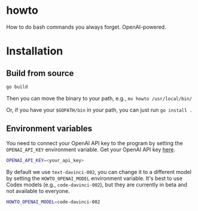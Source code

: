 # howto
How to do bash commands you always forget. OpenAI-powered.

# Installation

## Build from source

```bash
go build
```

Then you can move the binary to your path, e.g., `mv howto /usr/local/bin/`

Or, if you have your `$GOPATH/bin` in your path, you can just run `go install .`

## Environment variables

You need to connect your OpenAI API key to the program by setting the `OPENAI_API_KEY` environment variable. Get your OpenAI API key [here](https://beta.openai.com/docs/quickstart/add-your-api-key).

```bash
OPENAI_API_KEY=<your_api_key>
```

By default we use `text-davinci-002`, you can change it to a different model by setting the `HOWTO_OPENAI_MODEL` environment variable. It's best to use Codex models (e.g., `code-davinci-002`), but they are currently in beta and not available to everyone.

```bash
HOWTO_OPENAI_MODEL=code-davinci-002
```
